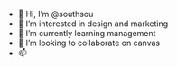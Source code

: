 - 👋 Hi, I’m @southsou
- 👀 I’m interested in design and marketing
- 🌱 I’m currently learning management
- 💞️ I’m looking to collaborate on canvas
- 📫 

<!---
Welcome!
--->
